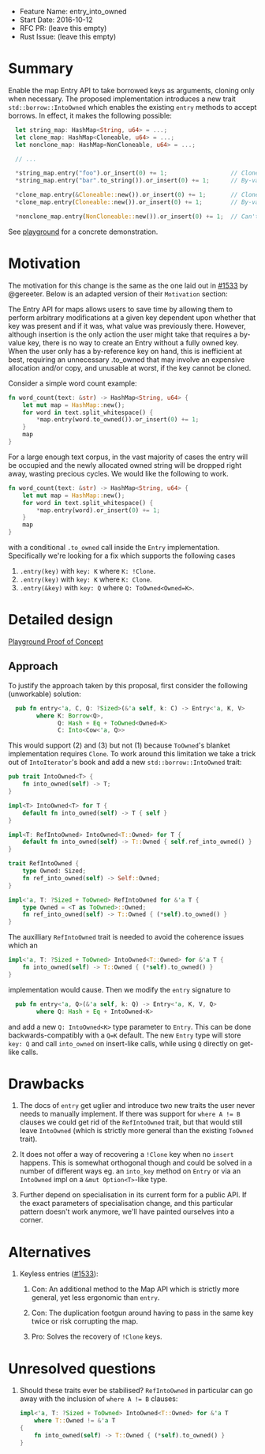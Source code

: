 - Feature Name: entry_into_owned
- Start Date: 2016-10-12
- RFC PR: (leave this empty)
- Rust Issue: (leave this empty)

# Summary
[summary]: #summary

Enable the map Entry API to take borrowed keys as arguments, cloning only when
necessary. The proposed implementation introduces a new trait
`std::borrow::IntoOwned` which enables the existing `entry` methods to accept
borrows. In effect, it makes the following possible:

```rust
  let string_map: HashMap<String, u64> = ...;
  let clone_map: HashMap<Cloneable, u64> = ...;
  let nonclone_map: HashMap<NonCloneable, u64> = ...;

  // ...

  *string_map.entry("foo").or_insert(0) += 1;                  // Clones if "foo" not in map.
  *string_map.entry("bar".to_string()).or_insert(0) += 1;      // By-value, never clones.

  *clone_map.entry(&Cloneable::new()).or_insert(0) += 1;       // Clones if key not in map.
  *clone_map.entry(Cloneable::new()).or_insert(0) += 1;        // By-value, never clones.

  *nonclone_map.entry(NonCloneable::new()).or_insert(0) += 1;  // Can't and doesn't clone.
```

See [playground](https://is.gd/0lpGej) for a concrete demonstration.

# Motivation
[motivation]: #motivation

The motivation for this change is the same as the one laid out in [#1533](https://github.com/rust-lang/rfcs/pull/1533)
by @gereeter. Below is an adapted version of their `Motivation` section:

The Entry API for maps allows users to save time by allowing them to perform
arbitrary modifications at a given key dependent upon whether that key was
present and if it was, what value was previously there. However, although
insertion is the only action the user might take that requires a by-value key,
there is no way to create an Entry without a fully owned key. When the user only
has a by-reference key on hand, this is inefficient at best, requiring an
unnecessary .to_owned that may involve an expensive allocation and/or copy, and
unusable at worst, if the key cannot be cloned.

Consider a simple word count example:

```rust
fn word_count(text: &str) -> HashMap<String, u64> {
    let mut map = HashMap::new();
    for word in text.split_whitespace() {
        *map.entry(word.to_owned()).or_insert(0) += 1;
    }
    map
}
```

For a large enough text corpus, in the vast majority of cases the entry will be
occupied and the newly allocated owned string will be dropped right away,
wasting precious cycles. We would like the following to work.

```rust
fn word_count(text: &str) -> HashMap<String, u64> {
    let mut map = HashMap::new();
    for word in text.split_whitespace() {
        *map.entry(word).or_insert(0) += 1;
    }
    map
}
```

with a conditional `.to_owned` call inside the `Entry` implementation.
Specifically we're looking for a fix which supports the following cases

  1. `.entry(key)` with `key: K` where `K: !Clone`.
  2. `.entry(key)` with `key: K` where `K: Clone`.
  3. `.entry(&key)` with `key: Q` where `Q: ToOwned<Owned=K>`.

# Detailed design
[design]: #detailed-design

[Playground Proof of Concept](https://is.gd/0lpGej)

## Approach
To justify the approach taken by this proposal, first consider the following
(unworkable) solution:

```rust
  pub fn entry<'a, C, Q: ?Sized>(&'a self, k: C) -> Entry<'a, K, V>
        where K: Borrow<Q>,
              Q: Hash + Eq + ToOwned<Owned=K>
              C: Into<Cow<'a, Q>>
```

This would support (2) and (3) but not (1) because `ToOwned`'s blanket
implementation requires `Clone`. To work around this limitation we take a trick
out of `IntoIterator`'s book and add a new `std::borrow::IntoOwned` trait:

```rust
pub trait IntoOwned<T> {
    fn into_owned(self) -> T;
}

impl<T> IntoOwned<T> for T {
    default fn into_owned(self) -> T { self }
}

impl<T: RefIntoOwned> IntoOwned<T::Owned> for T {
    default fn into_owned(self) -> T::Owned { self.ref_into_owned() }
}

trait RefIntoOwned {
    type Owned: Sized;
    fn ref_into_owned(self) -> Self::Owned;
}

impl<'a, T: ?Sized + ToOwned> RefIntoOwned for &'a T {
    type Owned = <T as ToOwned>::Owned;
    fn ref_into_owned(self) -> T::Owned { (*self).to_owned() }
}
```

The auxilliary `RefIntoOwned` trait is needed to avoid the coherence issues
which an

```rust
impl<'a, T: ?Sized + ToOwned> IntoOwned<T::Owned> for &'a T {
    fn into_owned(self) -> T::Owned { (*self).to_owned() }
}
```

implementation would cause. Then we modify the `entry` signature to

```rust
  pub fn entry<'a, Q>(&'a self, k: Q) -> Entry<'a, K, V, Q>
        where Q: Hash + Eq + IntoOwned<K>
```

and add a new `Q: IntoOwned<K>` type parameter to `Entry`. This can be done
backwards-compatibly with a `Q=K` default. The new `Entry` type will store
`key: Q` and call `into_owned` on insert-like calls, while using `Q` directly on
get-like calls.

# Drawbacks
[drawbacks]: #drawbacks

1. The docs of `entry` get uglier and introduce two new traits the user
   never needs to manually implement. If there was support for `where A != B`
   clauses we could get rid of the `RefIntoOwned` trait, but that would still
   leave `IntoOwned` (which is strictly more general than the existing `ToOwned`
   trait).

2. It does not offer a way of recovering a `!Clone` key when no `insert`
   happens. This is somewhat orthogonal though and could be solved in a number
   of different ways eg. an `into_key` method on `Entry` or via an `IntoOwned`
   impl on a `&mut Option<T>`-like type.

3. Further depend on specialisation in its current form for a public API. If the
   exact parameters of specialisation change, and this particular pattern
   doesn't work anymore, we'll have painted ourselves into a corner.

# Alternatives
[alternatives]: #alternatives

1. Keyless entries ([#1533](https://github.com/rust-lang/rfcs/pull/1533)):

     1. Con: An additional method to the Map API which is strictly more general,
        yet less ergonomic than `entry`.

     2. Con: The duplication footgun around having to pass in the same key twice
        or risk corrupting the map.

     3. Pro: Solves the recovery of `!Clone` keys.

# Unresolved questions
[unresolved]: #unresolved-questions

1. Should these traits ever be stabilised? `RefIntoOwned` in particular can go
   away with the inclusion of `where A != B` clauses:

   ```rust
   impl<'a, T: ?Sized + ToOwned> IntoOwned<T::Owned> for &'a T
       where T::Owned != &'a T
   {
       fn into_owned(self) -> T::Owned { (*self).to_owned() }
   }
   ```
